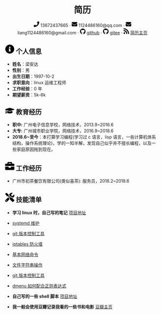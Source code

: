  <center>
     <h1>简历</h1>
     <div>
         <span>
             <img src="assets/phone-solid.svg" width="18px">
             13672437665
         </span>
         ·
         <span>
             <img src="assets/envelope-solid.svg" width="18px">
             1124486160@qq.com
         </span>
         ·
         <span>
             <img src="assets/envelope-solid.svg" width="18px">
             liang1124486160@gmail.com
         </span>
         ·
         <span>
             <img src="assets/github-brands.svg" width="18px">
             <a href="https://github.com/ztoiax">github</a>
         </span>
         ·
         <span>
             <img src="assets/github-brands.svg" width="18px">
             <a href="https://gitee.com/ztoiax">gitee</a>
         </span>
         ·
         <span>
             <img src="assets/rss-solid.svg" width="18px">
             <a href="https://ztoiax.gitee.io/ztoiax.github.io/">简历主页</a>
         </span>
     </div>
 </center>

## <img src="assets/info-circle-solid.svg" width="30px"> 个人信息

- **姓名**：梁安达
- **性别**：男
- **出生日期**：1997-10-2
- **求职意向**：linux 运维工程师
- **工作经验**：0 年
- **期望薪资**：5k-6k

## <img src="assets/graduation-cap-solid.svg" width="30px"> 教育经历

- **职中:** 广州电子信息学校，网络技术，2013.9~2016.6
- **大专:** 广州城市职业学院，网络技术，2016.9~2018.6
- **2018.6~至今**：本打算学习编程(学习过 c 语言，lisp 语言，一些计算机体系结构，操作系统理论)，学的一知半解，发现自己似乎并不擅长编程，以及一些家庭原因拖到现在。

## <img src="assets/briefcase-solid.svg" width="30px"> 工作经历

- 广州市初茶餐饮有限公司(类似喜茶): 服务员，2018.2~2018.6

## <img src="assets/tools-solid.svg" width="30px"> 技能清单

- **学习 linux 时，自己写的笔记** [项目地址](https://gitee.com/ztoiax/notes)
- [systemd 维护](https://gitee.com/ztoiax/notes/blob/master/systemd.md)
- [git 版本控制工具](https://gitee.com/ztoiax/notes/blob/master/git.md)
- [iptables 防火墙](https://gitee.com/ztoiax/notes/blob/master/iptables.md)
- [基本网络命令](https://gitee.com/ztoiax/notes/blob/master/net.md)
- [文件字符串操作](https://gitee.com/ztoiax/notes/blob/master/common.md)
- [git 版本控制工具](https://gitee.com/ztoiax/notes/blob/master/git.md)
- [dmenu 如何配合正则表达式](https://gitee.com/ztoiax/notes/blob/master/dmenu.md)

- **自己写的一些 shell 脚本** [项目地址](https://gitee.com/ztoiax/userfulscripts)
- **我一般会使用豆瓣记录我看的一些书和电影** [豆瓣主页](https://www.douban.com/people/108569039/)
